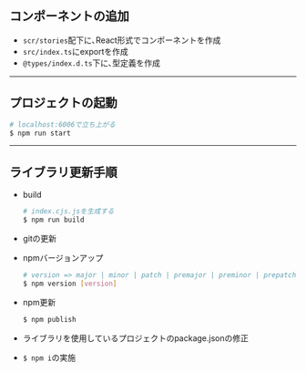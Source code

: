 ## コンポーネントの追加
- ``scr/stories``配下に､React形式でコンポーネントを作成
- ``src/index.ts``にexportを作成
- ``@types/index.d.ts``下に､型定義を作成

---

## プロジェクトの起動
```bash
# localhost:6006で立ち上がる
$ npm run start
```

---
## ライブラリ更新手順
- build
    ```bash
    # index.cjs.jsを生成する
    $ npm run build
    ```

- gitの更新
- npmバージョンアップ
    ```bash
    # version => major | minor | patch | premajor | preminor | prepatch | prerelease | from-git or version番号(x.x.x)
    $ npm version [version]
    ```
- npm更新
  ```bash
  $ npm publish
    ```
- ライブラリを使用しているプロジェクトのpackage.jsonの修正
- ```$ npm i```の実施

